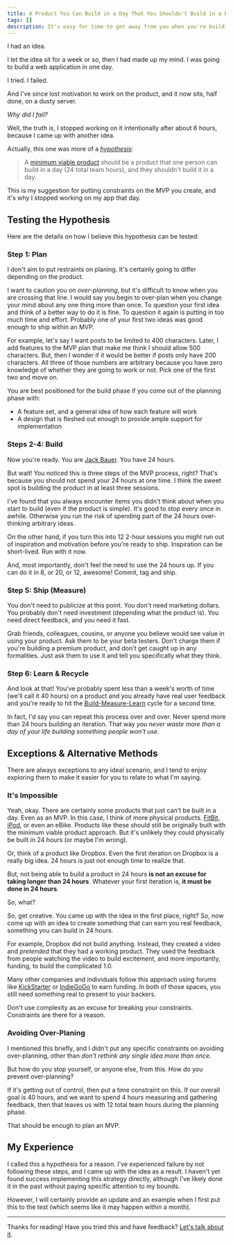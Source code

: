```yaml
---
title: A Product You Can Build in a Day That You Shouldn't Build in a Day
tags: []
description: It's easy for time to get away from you when you're building one of your brilliant ideas. Here's a way to put valuable constraints on yourself and your team.
---
```


I had an idea.

I let the idea sit for a week or so, then I had made up my mind. I was going to build a web application in one day.

I tried. I failed.

And I've since lost motivation to work on the product, and it now sits, half done, on a dusty server.

_Why did I fail?_

Well, the truth is, I stopped working on it intentionally after about 6 hours, because I came up with another idea.

Actually, this one was more of a [_hypothesis_](http://en.wikipedia.org/wiki/Hypothesis):

> A [minimum viable product](http://en.wikipedia.org/wiki/Minimum_viable_product) should be a product that one person can build in a day (24 total team hours), and they shouldn't build it in a day.

This is my suggestion for putting constraints on the MVP you create, and it's why I stopped working on my app that day.

## Testing the Hypothesis

Here are the details on how I believe this hypothesis can be tested:

### Step 1: Plan

I don't aim to put restraints on planing. It's certainly going to differ depending on the product.

I want to caution you on _over-planning_, but it's difficult to know when you are crossing that line. I would say you begin to over-plan when you change your mind about any one thing more than once. To question your first idea and think of a better way to do it is fine. To question it again is putting in too much time and effort. Probably one of your first two ideas was good enough to ship within an MVP.

For example, let's say I want posts to be limited to 400 characters. Later, I add features to the MVP plan that make me think I should allow 500 characters. But, then I wonder if it would be better if posts only have 200 characters. All three of those numbers are arbitrary because you have zero knowledge of whether they are going to work or not. Pick one of the first two and move on.

You are best positioned for the build phase if you come out of the planning phase with:

- A feature set, and a general idea of how each feature will work
- A design that is fleshed out enough to provide ample support for implementation

### Steps 2-4: Build

Now you're ready. You are [Jack Bauer](https://en.wikipedia.org/wiki/Jack_Bauer). You have 24 hours.

But wait! You noticed this is three steps of the MVP process, right? That's because you should not spend your 24 hours at one time. I think the sweet spot is building the product in at least three sessions.

I've found that you always encounter items you didn't think about when you start to build (even if the product is simple). It's good to stop every once in awhile. Otherwise you run the risk of spending part of the 24 hours over-thinking arbitrary ideas.

On the other hand, if you turn this into 12 2-hour sessions you might run out of inspiration and motivation before you're ready to ship. Inspiration can be short-lived. Run with it now.

And, most importantly, don't feel the need to use the 24 hours up. If you can do it in 8, or 20, or 12, awesome! Commit, tag and ship.

### Step 5: Ship (Measure)

You don't need to publicize at this point. You don't need marketing dollars. You probably don't need investment (depending what the product is). You need direct feedback, and you need it fast.

Grab friends, colleagues, cousins, or anyone you believe would see value in using your product. Ask them to be your beta testers. Don't charge them if you're building a premium product, and don't get caught up in any formalities. Just ask them to use it and tell you specifically what they think.

### Step 6: Learn & Recycle

And look at that! You've probably spent less than a week's worth of time (we'll call it 40 hours) on a product and you already have real user feedback and you're ready to hit the [Build-Measure-Learn](http://en.wikipedia.org/wiki/Lean_startup#Build-Measure-Learn) cycle for a second time.

In fact, I'd say you can repeat this process over and over. Never spend more than 24 hours building an iteration. That way _you never waste more than a day of your life building something people won't use_.

## Exceptions & Alternative Methods

There are always exceptions to any ideal scenario, and I tend to enjoy exploring them to make it easier for you to relate to what I'm saying.

### It's Impossible

Yeah, okay. There are certainly some products that just can't be built in a day. Even as an MVP. In this case, I think of more physical products. [FitBit](http://www.fitbit.com), [iPod](https://www.apple.com/ipod), or even an eBike. Products like these should still be originally built with the minimum viable product approach. But it's unlikely they could physically be built in 24 hours (or maybe I'm wrong).

Or, think of a product like Dropbox. Even the first iteration on Dropbox is a really big idea. 24 hours is just not enough time to realize that.

But, not being able to build a product in 24 hours **is not an excuse for taking longer than 24 hours**. Whatever your first iteration is, **it must be done in 24 hours**.

So, what?

So, get creative. You came up with the idea in the first place, right? So, now come up with an idea to create something that can earn you real feedback, something you can build in 24 hours.

For example, Dropbox did not build anything. Instead, they created a video and _pretended_ that they had a working product. They used the feedback from people watching the video to build excitement, and more importantly, funding, to build the complicated 1.0.

Many other companies and individuals follow this approach using forums like [KickStarter](https://www.kickstarter.com) or [IndieGoGo](http://www.indiegogo.com) to earn funding. In both of those spaces, you still need something real to present to your backers.

Don't use complexity as an excuse for breaking your constraints. Constraints are there for a reason.

### Avoiding Over-Planing

I mentioned this briefly, and I didn't put any specific constraints on avoiding over-planning, other than _don't rethink any single idea more than once._

But how do you stop yourself, or anyone else, from this. How do you prevent over-planning?

If it's getting out of control, then put a time constraint on this. If our overall goal is 40 hours, and we want to spend 4 hours measuring and gathering feedback, then that leaves us with 12 total team hours during the planning phase.

That should be enough to plan an MVP.

## My Experience

I called this a hypothesis for a reason. I've experienced failure by not following these steps, and I came up with the idea as a result. I haven't yet found success implementing this strategy directly, although I've likely done it in the past without paying specific attention to my bounds.

However, I will certainly provide an update and an example when I first put this to the test (which seems like it may happen within a month).

---

Thanks for reading! Have you tried this and have feedback? [Let's talk about it](http://twitter.com/home?status=@seancdavis29).
